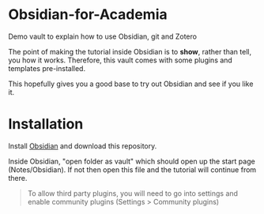 # Obsidian-for-Academia
Demo vault to explain how to use Obsidian, git and Zotero

The point of making the tutorial inside Obsidian is to **show**, rather than tell, you how it works. Therefore, this vault comes with some plugins and templates pre-installed.

This hopefully gives you a good base to try out Obsidian and see if you like it.

# Installation

Install [Obsidian](https://obsidian.md/) and download this repository.

Inside Obsidian, "open folder as vault" which should open up the start page (Notes/Obsidian). If not then open this file and the tutorial will continue from there.

> To allow third party plugins, you will need to go into settings and enable community plugins (Settings > Community plugins)


